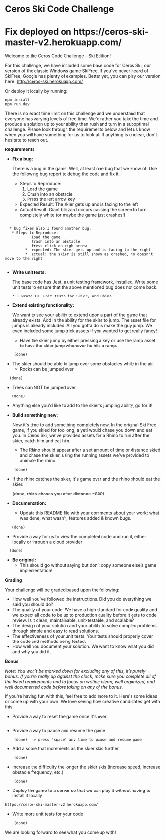# Ceros Ski Code Challenge 


<h1> Fix deployed on https://ceros-ski-master-v2.herokuapp.com/</h1>


Welcome to the Ceros Code Challenge - Ski Edition!

For this challenge, we have included some base code for Ceros Ski, our version of the classic Windows game SkiFree. If
you've never heard of SkiFree, Google has plenty of examples. Better yet, you can play our version here: 
http://ceros-ski.herokuapp.com/  

Or deploy it locally by running:
```
npm install
npm run dev
```

There is no exact time limit on this challenge and we understand that everyone has varying levels of free time. We'd 
rather you take the time and produce a solution up to your ability than rush and turn in a suboptimal challenge. Please 
look through the requirements below and let us know when you will have something for us to look at. If anything is 
unclear, don't hesitate to reach out.

**Requirements**

* **Fix a bug:**

  There is a bug in the game. Well, at least one bug that we know of. Use the following bug report to debug the code
  and fix it.
  * Steps to Reproduce:
    1. Load the game
    1. Crash into an obstacle
    1. Press the left arrow key
  * Expected Result: The skier gets up and is facing to the left
  * Actual Result: Giant blizzard occurs causing the screen to turn completely white (or maybe the game just crashes!)
```

  * bug fixed also I found another bug.
   * Steps to Reproduce:  
            Load the game
            Crash into an obstacle
            Press click on righ arrow
         *  expected: The skier gets up and is facing to the right
         *  actual: the skier is still shown as crashed, to doesn't move to the right
    
  ```
* **Write unit tests:**

  The base code has Jest, a unit testing framework, installed. Write some unit tests to ensure that the above mentioned
  bug does not come back.
  
      * I wrote 10  unit tests for Skier, and Rhino

* **Extend existing functionality:**

  We want to see your ability to extend upon a part of the game that already exists. Add in the ability for the skier to 
  jump. The asset file for jumps is already included. All you gotta do is make the guy jump. We even included some jump 
  trick assets if you wanted to get really fancy!
  * Have the skier jump by either pressing a key or use the ramp asset to have the skier jump whenever he hits a ramp.  
```
    (done)
```    
  * The skier should be able to jump over some obstacles while in the air. 
    * Rocks can be jumped over 
  ```
    (done)
``` 
* Trees can NOT be jumped over
 ```
    (done)
```

  * Anything else you'd like to add to the skier's jumping ability, go for it!
   
* **Build something new:**

  Now it's time to add something completely new. In the original Ski Free game, if you skied for too long, 
  a yeti would chase you down and eat you. In Ceros Ski, we've provided assets for a Rhino to run after the skier, 
  catch him and eat him.
  * The Rhino should appear after a set amount of time or distance skied and chase the skier, using the running assets
    we've provided to animate the rhino.

```
    (done)
```
  * If the rhino catches the skier, it's game over and the rhino should eat the skier. 

    (done, rhino chases you after distance =800)


* **Documentation:**

  * Update this README file with your comments about your work; what was done, what wasn't, features added & known bugs.


 ```
    (done)
```

  * Provide a way for us to view the completed code and run it, either locally or through a cloud provider
  ```
    (done)
```

* **Be original:**  
  * This should go without saying but don’t copy someone else’s game implementation!

**Grading** 

Your challenge will be graded based upon the following:

* How well you've followed the instructions. Did you do everything we said you should do?
* The quality of your code. We have a high standard for code quality and we expect all code to be up to production 
  quality before it gets to code review. Is it clean, maintainable, unit-testable, and scalable?
* The design of your solution and your ability to solve complex problems through simple and easy to read solutions.
* The effectiveness of your unit tests. Your tests should properly cover the code and methods being tested.
* How well you document your solution. We want to know what you did and why you did it.

**Bonus**

*Note: You won’t be marked down for excluding any of this, it’s purely bonus.  If you’re really up against the clock, 
make sure you complete all of the listed requirements and to focus on writing clean, well organized, and well documented 
code before taking on any of the bonus.*

If you're having fun with this, feel free to add more to it. Here's some ideas or come up with your own. We love seeing 
how creative candidates get with this.
 
* Provide a way to reset the game once it's over  
   ``` (done)  -> after the game is over press arrow down key, to reset
   ```
* Provide a way to pause and resume the game
```
    (done)  -> press "space" any time to pause and resume game
 ```

* Add a score that increments as the skier skis further
```
    (done)
```

* Increase the difficulty the longer the skier skis (increase speed, increase obstacle frequency, etc.)

```
    (done)
```

* Deploy the game to a server so that we can play it without having to install it locally

```
https://ceros-ski-master-v2.herokuapp.com/

```

* Write more unit tests for your code
```
    (done)
```
We are looking forward to see what you come up with!
